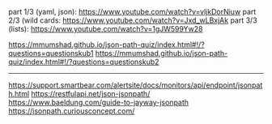 part 1/3 (yaml, json): https://www.youtube.com/watch?v=vljkDorNiuw
part 2/3 (wild cards: https://www.youtube.com/watch?v=Jxd_wLBxjAk
part 3/3 (lists): https://www.youtube.com/watch?v=1gJW599Yw28

https://mmumshad.github.io/json-path-quiz/index.html#!/?questions=questionskub1
https://mmumshad.github.io/json-path-quiz/index.html#!/?questions=questionskub2

___
https://support.smartbear.com/alertsite/docs/monitors/api/endpoint/jsonpath.html
https://restfulapi.net/json-jsonpath/
https://www.baeldung.com/guide-to-jayway-jsonpath
https://jsonpath.curiousconcept.com/
